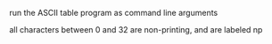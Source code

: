 run the ASCII table program as command line arguments

all characters between 0 and 32 are non-printing, and are labeled np
